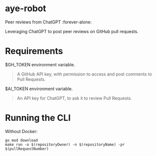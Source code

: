 # aye-robot

Peer reviews from ChatGPT :forever-alone:

Leveraging ChatGPT to post peer reviews on GitHub pull requests.

# Requirements

$GH_TOKEN environment variable.
> A GitHub API key, with permission to access and post comments to Pull Requests.

$AI_TOKEN environment variable.
> An API key for ChatGPT, to ask it to review Pull Requests.

# Running the CLI

Without Docker:

```console
go mod download
make run -o $(repositoryOwner) -n $(repositoryName) -pr $(pullRequestNumber)
```
